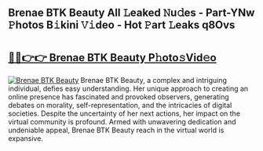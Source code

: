 ## Brenae BTK Beauty All 𝙻eaked 𝙽u𝚍es - Part-YNw 𝙿hotos B𝚒kini 𝚅𝚒deo - Hot 𝙿art 𝙻eaks q8Ovs

# <h2><a href="http://ld3304.urlbe.top/?page=Brenae+BTK+Beauty">🔗🔗👉👉 Brenae BTK Beauty P𝚑oto𝚜Vid𝚎o</a></h2>

[![Brenae BTK Beauty](https://i.imgur.com/eBuTRDB.gif)](http://ld3304.urlbe.top/?page=Brenae+BTK+Beauty)
Brenae BTK Beauty, a complex and intriguing individual, defies easy understanding. Her unique approach to creating an online presence has fascinated and provoked observers, generating debates on morality, self-representation, and the intricacies of digital societies. Despite the uncertainty of her next actions, her impact on the virtual community is profound. Armed with unwavering dedication and undeniable appeal, Brenae BTK Beauty reach in the virtual world is expansive.
